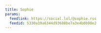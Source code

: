 ```yaml
---
title: Sophie
params:
  feedlink: https://social.lol/@sophie.rss
  feedid: 5330a19a6344d93688be7a3e4b0b98e2
---
```

